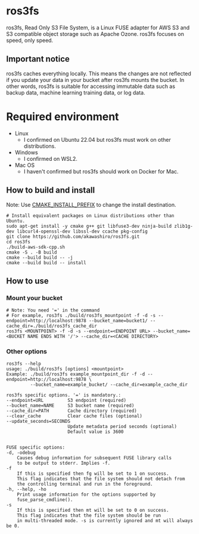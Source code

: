 # ros3fs
ros3fs, Read Only S3 File System, is a Linux FUSE adapter for AWS S3 and S3
compatible object storage such as Apache Ozone. ros3fs focuses on speed, only speed.

## Important notice
ros3fs caches everything locally. This means the changes are not reflected if
you update your data in your bucket after ros3fs mounts the bucket. In other
words, ros3fs is suitable for accessing immutable data such as backup data,
machine learning training data, or log data.

# Required environment
- Linux
    - I confirmed on Ubuntu 22.04 but ros3fs must work on other distributions.
- Windows
    - I confirmed on WSL2.
- Mac OS
    - I haven't confirmed but ros3fs should work on Docker for Mac.

## How to build and install
Note: Use [CMAKE_INSTALL_PREFIX](https://cmake.org/cmake/help/v3.0/variable/CMAKE_INSTALL_PREFIX.html) to change the install destination.
```
# Install equivalent packages on Linux distributions other than Ubuntu.
sudo apt-get install -y cmake g++ git libfuse3-dev ninja-build zlib1g-dev libcurl4-openssl-dev libssl-dev ccache pkg-config
git clone https://github.com/akawashiro/ros3fs.git
cd ros3fs
./build-aws-sdk-cpp.sh
cmake -S . -B build
cmake --build build -- -j
cmake --build build -- install
```

## How to use
### Mount your bucket
```
# Note: You need '=' in the command
# For example, ros3fs ./build/ros3fs_mountpoint -f -d -s --endpoint=http://localhost:9878 --bucket_name=bucket1/ --cache_dir=./build/ros3fs_cache_dir
ros3fs <MOUNTPOINT> -f -d -s --endpoint=<ENDPOINT URL> --bucket_name=<BUCKET NAME ENDS WITH '/'> --cache_dir=<CACHE DIRECTORY>
```

### Other options
```
ros3fs --help
usage: ./build/ros3fs [options] <mountpoint>
Example: ./build/ros3fs example_mountpoint_dir -f -d --endpoint=http://localhost:9878 \
         --bucket_name=example_bucket/ --cache_dir=example_cache_dir

ros3fs specific options. '=' is mandatory.:
--endpoint=URL         S3 endpoint (required)
--bucket_name=NAME     S3 bucket name (required)
--cache_dir=PATH       Cache directory (required)
--clear_cache          Clear cache files (optional)
--update_seconds=SECONDS
                       Update metadata period seconds (optional)
                       Default value is 3600


FUSE specific options:
-d, -odebug
    Causes debug information for subsequent FUSE library calls
    to be output to stderr. Implies -f.
-f
    If this is specified then fg will be set to 1 on success. 
    This flag indicates that the file system should not detach from 
    the controlling terminal and run in the foreground.
-h, --help, -ho
    Print usage information for the options supported by 
    fuse_parse_cmdline().
-s
    If this is specified then mt will be set to 0 on success. 
    This flag indicates that the file system should be run 
    in multi-threaded mode. -s is currently ignored and mt will always be 0.
```
